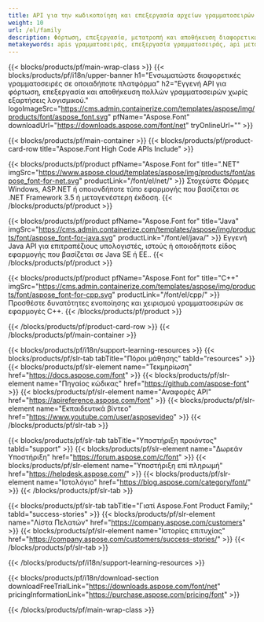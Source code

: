 ```yaml
---
title: API για την κωδικοποίηση και επεξεργασία αρχείων γραμματοσειρών
weight: 10
url: /el/family
description: Φόρτωση, επεξεργασία, μετατροπή και αποθήκευση διαφορετικών μορφών γραμματοσειράς σε οποιαδήποτε πλατφόρμα χωρίς άλλες εξαρτήσεις λογισμικού με λύσεις για .NET, C++ και Java
metakeywords: apis γραμματοσειράς, επεξεργασία γραμματοσειράς, api μετατροπής γραμματοσειράς
---
```


{{< blocks/products/pf/main-wrap-class >}}
{{< blocks/products/pf/i18n/upper-banner h1="Ενσωματώστε διαφορετικές γραμματοσειρές σε οποιαδήποτε πλατφόρμα" h2="Εγγενή API για φόρτωση, επεξεργασία και αποθήκευση πολλών γραμματοσειρών χωρίς εξαρτήσεις λογισμικού." logoImageSrc="https://cms.admin.containerize.com/templates/aspose/img/products/font/aspose_font.svg" pfName="Aspose.Font" downloadUrl="https://downloads.aspose.com/font/net" tryOnlineUrl="" >}}

{{< blocks/products/pf/main-container >}}
{{< blocks/products/pf/product-card-row title="Aspose.Font High Code APIs Include" >}}

{{< blocks/products/pf/product pfName="Aspose.Font for" title=".NET" imgSrc="https://www.aspose.cloud/templates/aspose/img/products/font/aspose_font-for-net.svg" productLink="/font/el/net/" >}}
Στοχεύστε Φόρμες Windows, ASP.NET ή οποιονδήποτε τύπο εφαρμογής που βασίζεται σε .NET Framework 3.5 ή μεταγενέστερη έκδοση.
{{< /blocks/products/pf/product >}}

{{< blocks/products/pf/product pfName="Aspose.Font for" title="Java" imgSrc="https://cms.admin.containerize.com/templates/aspose/img/products/font/aspose_font-for-java.svg" productLink="/font/el/java/" >}}
Εγγενή Java API για επιτραπέζιους υπολογιστές, ιστούς ή οποιοδήποτε είδος εφαρμογής που βασίζεται σε Java SE ή EE..
{{< /blocks/products/pf/product >}}

{{< blocks/products/pf/product pfName="Aspose.Font for" title="C++" imgSrc="https://cms.admin.containerize.com/templates/aspose/img/products/font/aspose_font-for-cpp.svg" productLink="/font/el/cpp/" >}}
Προσθέστε δυνατότητες ενοποίησης και χειρισμού γραμματοσειρών σε εφαρμογές C++.
{{< /blocks/products/pf/product >}}

{{< /blocks/products/pf/product-card-row >}}
{{< /blocks/products/pf/main-container >}}

{{< blocks/products/pf/i18n/support-learning-resources >}}
{{< blocks/products/pf/slr-tab tabTitle="Πόροι μάθησης" tabId="resources" >}}
{{< blocks/products/pf/slr-element name="Τεκμηρίωση" href="https://docs.aspose.com/font" >}}
{{< blocks/products/pf/slr-element name="Πηγαίος κώδικας" href="https://github.com/aspose-font" >}}
{{< blocks/products/pf/slr-element name="Αναφορές API" href="https://apireference.aspose.com/font" >}}
{{< blocks/products/pf/slr-element name="Εκπαιδευτικά βίντεο" href="https://www.youtube.com/user/asposevideo" >}}
{{< /blocks/products/pf/slr-tab >}}

{{< blocks/products/pf/slr-tab tabTitle="Υποστήριξη προιόντος" tabId="support" >}}
{{< blocks/products/pf/slr-element name="Δωρεάν Υποστήριξη" href="https://forum.aspose.com/c/font" >}}
{{< blocks/products/pf/slr-element name="Υποστήριξη επί πληρωμή" href="https://helpdesk.aspose.com/" >}}
{{< blocks/products/pf/slr-element name="Ιστολόγιο" href="https://blog.aspose.com/category/font/" >}}
{{< /blocks/products/pf/slr-tab >}}

{{< blocks/products/pf/slr-tab tabTitle="Γιατί Aspose.Font Product Family;" tabId="success-stories" >}}
{{< blocks/products/pf/slr-element name="Λίστα Πελατών" href="https://company.aspose.com/customers" >}}
{{< blocks/products/pf/slr-element name="Ιστορίες επιτυχίας" href="https://company.aspose.com/customers/success-stories/" >}}
{{< /blocks/products/pf/slr-tab >}}

{{< /blocks/products/pf/i18n/support-learning-resources >}}

{{< blocks/products/pf/i18n/download-section downloadFreeTrialLink="https://downloads.aspose.com/font/net" pricingInformationLink="https://purchase.aspose.com/pricing/font" >}}

{{< /blocks/products/pf/main-wrap-class >}}